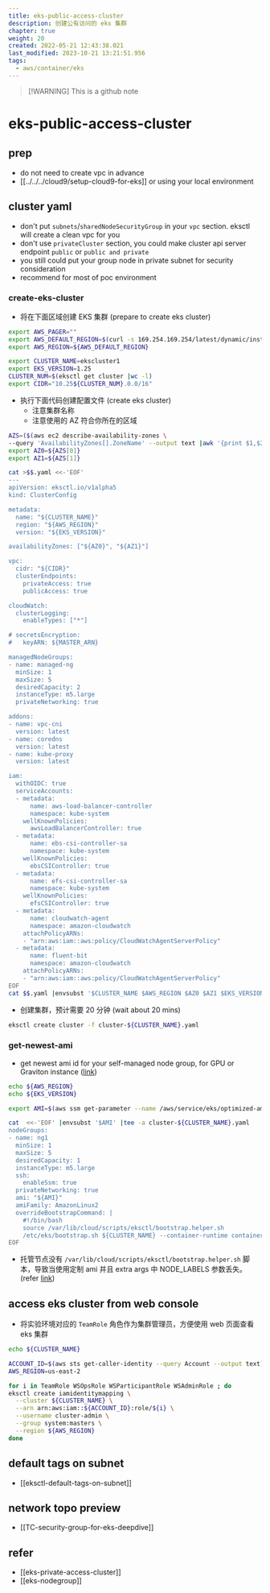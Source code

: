 ```yaml
---
title: eks-public-access-cluster
description: 创建公有访问的 eks 集群
chapter: true
weight: 20
created: 2022-05-21 12:43:38.021
last_modified: 2023-10-21 13:21:51.956
tags:
  - aws/container/eks
---
```

> [!WARNING] This is a github note

# eks-public-access-cluster

## prep

- do not need to create vpc in advance
- [[../../../cloud9/setup-cloud9-for-eks]] or using your local environment

## cluster yaml

- don't put `subnets`/`sharedNodeSecurityGroup` in your `vpc` section. eksctl will create a clean vpc for you
- don't use `privateCluster` section, you could make cluster api server endpoint `public` or `public and private`
- you still could put your group node in private subnet for security consideration
- recommend for most of poc environment

### create-eks-cluster

- 将在下面区域创建 EKS 集群 (prepare to create eks cluster)
```sh
export AWS_PAGER=""
export AWS_DEFAULT_REGION=$(curl -s 169.254.169.254/latest/dynamic/instance-identity/document | jq -r '.region')
export AWS_REGION=${AWS_DEFAULT_REGION}

export CLUSTER_NAME=ekscluster1
export EKS_VERSION=1.25
CLUSTER_NUM=$(eksctl get cluster |wc -l)
export CIDR="10.25${CLUSTER_NUM}.0.0/16"

```

- 执行下面代码创建配置文件 (create eks cluster)
	- 注意集群名称
	- 注意使用的 AZ 符合你所在的区域
```sh
AZS=($(aws ec2 describe-availability-zones \
--query 'AvailabilityZones[].ZoneName' --output text |awk '{print $1,$2}'))
export AZ0=${AZS[0]}
export AZ1=${AZS[1]}

cat >$$.yaml <<-'EOF'
---
apiVersion: eksctl.io/v1alpha5
kind: ClusterConfig

metadata:
  name: "${CLUSTER_NAME}"
  region: "${AWS_REGION}"
  version: "${EKS_VERSION}"

availabilityZones: ["${AZ0}", "${AZ1}"]

vpc:
  cidr: "${CIDR}"
  clusterEndpoints:
    privateAccess: true
    publicAccess: true

cloudWatch:
  clusterLogging:
    enableTypes: ["*"]

# secretsEncryption:
#   keyARN: ${MASTER_ARN}

managedNodeGroups:
- name: managed-ng
  minSize: 1
  maxSize: 5
  desiredCapacity: 2
  instanceType: m5.large
  privateNetworking: true

addons:
- name: vpc-cni 
  version: latest
- name: coredns
  version: latest 
- name: kube-proxy
  version: latest

iam:
  withOIDC: true
  serviceAccounts:
  - metadata:
      name: aws-load-balancer-controller
      namespace: kube-system
    wellKnownPolicies:
      awsLoadBalancerController: true
  - metadata:
      name: ebs-csi-controller-sa
      namespace: kube-system
    wellKnownPolicies:
      ebsCSIController: true
  - metadata:
      name: efs-csi-controller-sa
      namespace: kube-system
    wellKnownPolicies:
      efsCSIController: true
  - metadata:
      name: cloudwatch-agent
      namespace: amazon-cloudwatch
    attachPolicyARNs:
    - "arn:aws:iam::aws:policy/CloudWatchAgentServerPolicy"
  - metadata:
      name: fluent-bit
      namespace: amazon-cloudwatch
    attachPolicyARNs:
    - "arn:aws:iam::aws:policy/CloudWatchAgentServerPolicy"
EOF
cat $$.yaml |envsubst '$CLUSTER_NAME $AWS_REGION $AZ0 $AZ1 $EKS_VERSION $CIDR ' > cluster-${CLUSTER_NAME}.yaml

```

- 创建集群，预计需要 20 分钟 (wait about 20 mins)
```sh
eksctl create cluster -f cluster-${CLUSTER_NAME}.yaml

```

### get-newest-ami

- get newest ami id for your self-managed node group, for GPU or Graviton instance ([link](https://docs.aws.amazon.com/eks/latest/userguide/retrieve-ami-id.html))
```sh
echo ${AWS_REGION}
echo ${EKS_VERSION}

export AMI=$(aws ssm get-parameter --name /aws/service/eks/optimized-ami/${EKS_VERSION}/amazon-linux-2/recommended/image_id --region ${AWS_REGION} --query "Parameter.Value" --output text)

cat  <<-'EOF' |envsubst '$AMI' |tee -a cluster-${CLUSTER_NAME}.yaml
nodeGroups:
- name: ng1
  minSize: 1
  maxSize: 5
  desiredCapacity: 1
  instanceType: m5.large
  ssh:
    enableSsm: true
  privateNetworking: true
  ami: "${AMI}"
  amiFamily: AmazonLinux2
  overrideBootstrapCommand: |
    #!/bin/bash
    source /var/lib/cloud/scripts/eksctl/bootstrap.helper.sh
    /etc/eks/bootstrap.sh ${CLUSTER_NAME} --container-runtime containerd --kubelet-extra-args "--node-labels=${NODE_LABELS} --max-pods=110"
EOF

```
- 托管节点没有 `/var/lib/cloud/scripts/eksctl/bootstrap.helper.sh` 脚本，导致当使用定制 ami 并且 extra args 中 NODE_LABELS 参数丢失。(refer [link](https://eksctl.io/announcements/nodegroup-override-announcement/))


## access eks cluster from web console

- 将实验环境对应的 `TeamRole` 角色作为集群管理员，方便使用 web 页面查看 eks 集群
```sh
echo ${CLUSTER_NAME}

ACCOUNT_ID=$(aws sts get-caller-identity --query Account --output text)
AWS_REGION=us-east-2

for i in TeamRole WSOpsRole WSParticipantRole WSAdminRole ; do
eksctl create iamidentitymapping \
  --cluster ${CLUSTER_NAME} \
  --arn arn:aws:iam::${ACCOUNT_ID}:role/${i} \
  --username cluster-admin \
  --group system:masters \
  --region ${AWS_REGION}
done

```


## default tags on subnet

- [[eksctl-default-tags-on-subnet]]


## network topo preview

- [[TC-security-group-for-eks-deepdive]]


## refer

- [[eks-private-access-cluster]]
- [[eks-nodegroup]]


